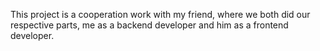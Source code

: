 This project is a cooperation work with my friend, where we both did our respective parts, 
me as a backend developer and him as a frontend developer.